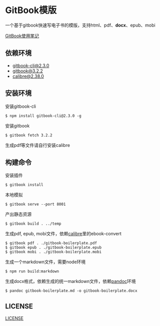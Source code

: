 # GitBook模版
一个基于gitbook快速写电子书的模版，支持html、pdf、**docx**、epub、mobi

[GitBook使用笔记](http://yanhaijing.com/tool/2015/09/12/my-gitbook-note/)

## 依赖环境
- gitbook-cli@2.3.0
- gitbook@3.2.2
- calibre@2.38.0

## 安装环境
安装gitbook-cli

    $ npm install gitbook-cli@2.3.0 -g

安装gitbook

    $ gitbook fetch 3.2.2

生成pdf等文件请自行安装calibre

## 构建命令
安装插件

    $ gitbook install

本地模拟

    $ gitbook serve --port 8001

产出静态资源

    $ gitbook build . ../temp

生成pdf, epub, mobi文件，依赖[calibre](calibre)里的ebook-convert

    $ gitbook pdf . ./gitbook-boilerplate.pdf
    $ gitbook epub . ./gitbook-boilerplate.epub
    $ gitbook mobi . ./gitbook-boilerplate.mobi

生成一个markdown文件，需要node环境

    $ npm run build:markdown

生成docx格式，依赖生成的统一markdown文件，依赖[pandoc](http://pandoc.org/)环境

    $ pandoc gitbook-boilerplate.md -o gitbook-boilerplate.docx

## LICENSE
[LICENSE](./LICENSE.md)


[calibre]: http://calibre-ebook.com/
